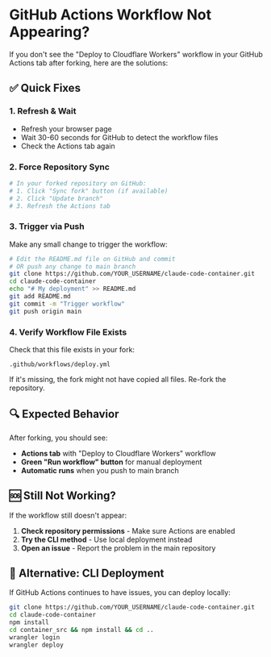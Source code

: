 # GitHub Actions Workflow Not Appearing?

If you don't see the "Deploy to Cloudflare Workers" workflow in your GitHub Actions tab after forking, here are the solutions:

## ✅ **Quick Fixes**

### 1. **Refresh & Wait**
- Refresh your browser page
- Wait 30-60 seconds for GitHub to detect the workflow files
- Check the Actions tab again

### 2. **Force Repository Sync**
```bash
# In your forked repository on GitHub:
# 1. Click "Sync fork" button (if available)
# 2. Click "Update branch"
# 3. Refresh the Actions tab
```

### 3. **Trigger via Push**
Make any small change to trigger the workflow:
```bash
# Edit the README.md file on GitHub and commit
# OR push any change to main branch
git clone https://github.com/YOUR_USERNAME/claude-code-container.git
cd claude-code-container
echo "# My deployment" >> README.md
git add README.md
git commit -m "Trigger workflow"
git push origin main
```

### 4. **Verify Workflow File Exists**
Check that this file exists in your fork:
```
.github/workflows/deploy.yml
```

If it's missing, the fork might not have copied all files. Re-fork the repository.

## 🔍 **Expected Behavior**

After forking, you should see:
- **Actions tab** with "Deploy to Cloudflare Workers" workflow
- **Green "Run workflow" button** for manual deployment
- **Automatic runs** when you push to main branch

## 🆘 **Still Not Working?**

If the workflow still doesn't appear:
1. **Check repository permissions** - Make sure Actions are enabled
2. **Try the CLI method** - Use local deployment instead
3. **Open an issue** - Report the problem in the main repository

## 🚀 **Alternative: CLI Deployment**

If GitHub Actions continues to have issues, you can deploy locally:
```bash
git clone https://github.com/YOUR_USERNAME/claude-code-container.git
cd claude-code-container
npm install
cd container_src && npm install && cd ..
wrangler login
wrangler deploy
```

